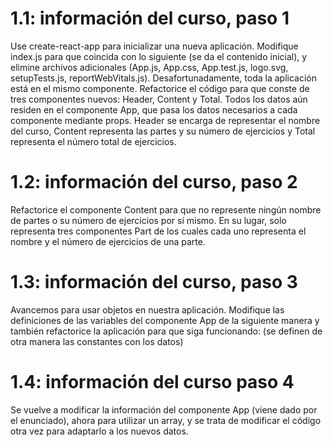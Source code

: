 # 1.1: información del curso, paso 1
Use create-react-app para inicializar una nueva aplicación. Modifique index.js para que coincida con lo siguiente (se da el contenido inicial), y elimine archivos adicionales (App.js, App.css, App.test.js, logo.svg, setupTests.js, reportWebVitals.js). 
Desafortunadamente, toda la aplicación está en el mismo componente. Refactorice el código para que conste de tres componentes nuevos: Header, Content y Total. Todos los datos aún residen en el componente App, que pasa los datos necesarios a cada componente mediante props. Header se encarga de representar el nombre del curso, Content representa las partes y su número de ejercicios y Total representa el número total de ejercicios.

# 1.2: información del curso, paso 2
Refactorice el componente Content para que no represente ningún nombre de partes o su número de ejercicios por sí mismo. En su lugar, solo representa tres componentes Part de los cuales cada uno representa el nombre y el número de ejercicios de una parte. 

# 1.3: información del curso, paso 3
Avancemos para usar objetos en nuestra aplicación. Modifique las definiciones de las variables del componente App de la siguiente manera y también refactorice la aplicación para que siga funcionando: (se definen de otra manera las constantes con los datos)

# 1.4: información del curso paso 4
Se vuelve a modificar la información del componente App (viene dado por el enunciado), ahora para utilizar un array, y se trata de modificar el código otra vez para adaptarlo a los nuevos datos.


